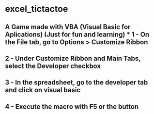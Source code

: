 # excel_tictactoe
A Game made with VBA (Visual Basic for Aplications) (Just for fun and learning)
*
1 - On the File tab, go to Options > Customize Ribbon
-
2 - Under Customize Ribbon and Main Tabs, select the Developer checkbox
-
3 - In the spreadsheet, go to the developer tab and click on visual basic 
-
4 - Execute the macro with F5 or the button
-
